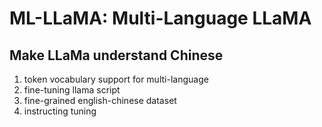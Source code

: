 # ML-LLaMA: Multi-Language LLaMA
## Make LLaMa understand Chinese 

1. token vocabulary support for multi-language
2. fine-tuning llama script
3. fine-grained english-chinese dataset
4. instructing tuning

